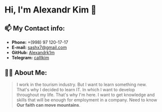 # Hi, I'm Alexandr Kim 👋   
## 📫 My Contact info:
* **Phone:** +(998) 97 120-17-17
* **E-mail:** <a href='mailto:sashx7@gmail.com'>sashx7@gmail.com</a>
* **GitHub:** <a href='https://github.com/AlexandrK1m/'>Alexandrk1m</a>
* **Telegram:** <a href='https://t.me/calllkim'>calllkim</a>

## 👨‍💻 About Me:
> I work in the tourism industry. But I want to learn something new. That's why I decided to learn IT. In which I want to develop throughout my life. That's why I'm here. I want to get knowledge and skills that will be enough for employment in a company. Need to know **Our faith can move mountains**.